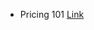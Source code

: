 - Pricing 101 [Link](https://towardsdatascience.com/optimizing-product-price-using-regression-2c17688e65ea)
